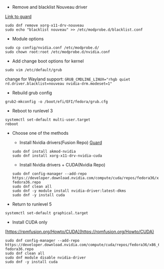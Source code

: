 * Remove and blacklist Nouveau driver

[Link to guard](https://www.if-not-true-then-false.com/2015/fedora-nvidia-guide/)

```
sudo dnf remove xorg-x11-drv-nouveau
sudo echo "blacklist nouveau" >> /etc/modprobe.d/blacklist.conf

```
* Module options

```
sudo cp config/nvidia.conf /etc/modprobe.d/
sudo chown root:root /etc/modprobe.d/nvidia.conf
```

* Add change boot options for kernel 

```
sudo vim /etc/default/grub
```
change for Wayland support:
`GRUB_CMDLINE_LINUX="rhgb quiet rd.driver.blacklist=nouveau nvidia-drm.modeset=1"`

* Rebuild grub config
```
grub2-mkconfig -o /boot/efi/EFI/fedora/grub.cfg
``` 
* Reboot to runlevel 3
```
systemctl set-default multi-user.target
reboot
```

* Choose one of the methods
  * Install Nvidia drivers(Fusion Repo)
[Guard](https://rpmfusion.org/Howto/NVIDIA#CUDA)

  ```
  sudo dnf install akmod-nvidia
  sudo dnf install xorg-x11-drv-nvidia-cuda
  ```

  * Install Nvidia drivers + CUDA(Nvidia Repo)

  ```
  sudo dnf config-manager --add-repo https://developer.download.nvidia.com/compute/cuda/repos/fedora36/x86_64/cuda-fedora36.repo
  sudo dnf clean all
  sudo dnf -y module install nvidia-driver:latest-dkms
  sudo dnf -y install cuda
  ```
* Return to runlevel 5
```
systemctl set-default graphical.target
```

* Install CUDA only

[https://rpmfusion.org/Howto/CUDA](https://rpmfusion.org/Howto/CUDA)

```
sudo dnf config-manager --add-repo https://developer.download.nvidia.com/compute/cuda/repos/fedora36/x86_64/cuda-fedora36.repo
sudo dnf clean all
sudo dnf module disable nvidia-driver
sudo dnf -y install cuda
```